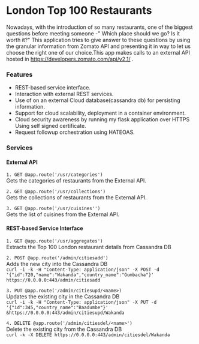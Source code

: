 # London Top 100 Restaurants
Nowadays, with the introduction of so many restaurants, one of the biggest questions before meeting someone -" Which place should 
we go? Is it worth it?" This application tries to give answer to these questions by using the granular information from Zomato API
and presenting it in way to let us choose the right one of our choice.This app makes calls to an external API hosted in https://developers.zomato.com/api/v2.1/ .

### Features

- REST-based service interface.
- Interaction with external REST services.
- Use of on an external Cloud database(cassandra db) for persisting information.
- Support for cloud scalability, deployment in a container environment.
- Cloud security awareness by running my flask application over HTTPS Using self signed certificate.
- Request followup orchestration using HATEOAS.

### Services

#### External API

`1. GET @app.route('/usr/categories')` <br />
 Gets the categories of restaurants from the External API.  
 
`2. GET @app.route('/usr/collections')` <br />
Gets the collections of restaurants from the External API.  

`3. GET @app.route('/usr/cuisines'')` <br />
Gets the list of cuisines from the External API.

#### REST-based Service Interface
`1. GET @app.route('/usr/aggregates')` <br />
Extracts the Top 100 London restaurant details from Cassandra DB

`2. POST @app.route('/admin/citiesadd')` <br />
Adds the new city into the Cassandra DB  <br />
```curl -i -k -H "Content-Type: application/json" -X POST -d '{"id":720,"name":"Wakanda","country_name":"Gumbacha"}'    https://0.0.0.0:443/admin/citiesadd```

`3. PUT @app.route('/admin/citiesupd/<name>)` <br />
Updates the existing city in the Cassandra DB <br />
```curl -i -k -H "Content-Type: application/json" -X PUT -d '{"id":345,"country_name":"Baadumbe"}' &https://0.0.0.0:443/admin/citiesupd/Wakanda```

`4. DELETE @app.route('/admin/citiesdel/<name>')` <br />
Delete the existing city from the Cassandra DB <br />
 ```curl -k -X DELETE https://0.0.0.0:443/admin/citiesdel/Wakanda```




